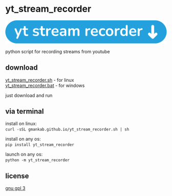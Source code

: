 # yt_stream_recorder

<img src="https://github.com/gmankab/yt_stream_recorder/raw/main/img/transparent.png">

python script for recording streams from youtube

## download

[yt_stream_recorder.sh](https://gmankab.github.io/yt_stream_recorder.sh) - for linux  
[yt_stream_recorder.bat](https://gmankab.github.io/yt_stream_recorder.bat) - for windows

just download and run

## via terminal

install on linux:  
`curl -sSL gmankab.github.io/yt_stream_recorder.sh | sh`

install on any os:  
`pip install yt_stream_recorder`

launch on any os:  
`python -m yt_stream_recorder`

## license

[gnu gpl 3](https://gnu.org/licenses/gpl-3.0.en.html)
